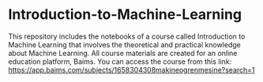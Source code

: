 # Introduction-to-Machine-Learning
This repository includes the notebooks of a course called Introduction to Machine Learning that involves the theoretical and practical knowledge about Machine Learning. All course materials are created for an online education platform, Baims. You can access the course from this link: https://app.baims.com/subjects/1658304308makineogrenmesine?search=1
